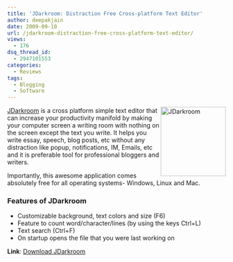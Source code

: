 ```yaml
---
title: 'JDarkroom: Distraction Free Cross-platform Text Editor'
author: deepakjain
date: 2009-09-10
url: /jdarkroom-distraction-free-cross-platform-text-editor/
views:
  - 176
dsq_thread_id:
  - 2947101553
categories:
  - Reviews
tags:
  - Blogging
  - Software
---
```

[<img class="wp-image-53456" style="border-right-width: 0px;border-top-width: 0px;border-bottom-width: 0px;margin-left: 0px;border-left-width: 0px;margin-right: 0px" border="0" alt="JDarkroom" align="right" src="http://cdn.devilsworkshop.org/files/2009/09/JDarkroom_thumb.png" width="150" height="160" />][1] <a href="http://www.codealchemists.com/jdarkroom/" onclick="_gaq.push(['_trackEvent', 'outbound-article', 'http://www.codealchemists.com/jdarkroom/', 'JDarkroom']);" >JDarkroom</a> is a cross platform simple text editor that can increase your productivity manifold by making your computer screen a writing room with nothing on the screen except the text you write. It helps you write essay, speech, blog posts, etc without any distraction like popup, notifications, IM, Emails, etc and it is preferable tool for professional bloggers and writers. 

Importantly, this awesome application comes absolutely free for all operating systems- Windows, Linux and Mac.

### Features of JDarkroom

  * Customizable background, text colors and size (F6)
  * Feature to count word/character/lines (by using the keys Ctrl+L) 
  * Text search (Ctrl+F) 
  * On startup opens the file that you were last working on

**Link**: <a href="http://www.codealchemists.com/jdarkroom/" onclick="_gaq.push(['_trackEvent', 'outbound-article', 'http://www.codealchemists.com/jdarkroom/', 'Download JDarkroom']);" >Download JDarkroom</a>

 [1]: http://cdn.devilsworkshop.org/files/2009/09/JDarkroom.png
